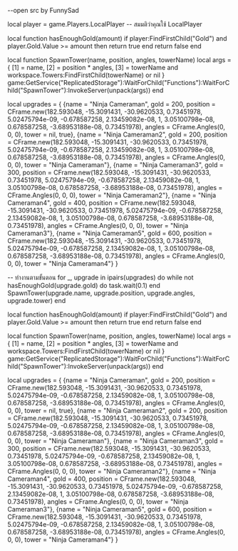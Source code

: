 --open src by FunnySad

local player = game.Players.LocalPlayer -- สมมติว่าคุณใช้ LocalPlayer

local function hasEnoughGold(amount)
    if
       player:FindFirstChild("Gold") and 
       player.Gold.Value >= amount then
        return true
    end
    return false
end

local function SpawnTower(name, position, angles, towerName)
    local args = {
        [1] = name,
        [2] = position * angles,
        [3] = towerName and workspace.Towers:FindFirstChild(towerName) or nil
    }
    game:GetService("ReplicatedStorage"):WaitForChild("Functions"):WaitForChild("SpawnTower"):InvokeServer(unpack(args))
end


local upgrades = {
    {name = "Ninja Cameraman", gold = 200, position = CFrame.new(182.593048, -15.3091431, -30.9620533, 0.73451978, 5.02475794e-09, -0.678587258, 2.13459082e-08, 1, 3.05100798e-08, 0.678587258, -3.68953188e-08, 0.73451978), angles = CFrame.Angles(0, 0, 0), tower = nil, true},
    {name = "Ninja Cameraman2", gold = 200, position = CFrame.new(182.593048, -15.3091431, -30.9620533, 0.73451978, 5.02475794e-09, -0.678587258, 2.13459082e-08, 1, 3.05100798e-08, 0.678587258, -3.68953188e-08, 0.73451978), angles = CFrame.Angles(0, 0, 0), tower = "Ninja Cameraman"},
    {name = "Ninja Cameraman3", gold = 300, position = CFrame.new(182.593048, -15.3091431, -30.9620533, 0.73451978, 5.02475794e-09, -0.678587258, 2.13459082e-08, 1, 3.05100798e-08, 0.678587258, -3.68953188e-08, 0.73451978), angles = CFrame.Angles(0, 0, 0), tower = "Ninja Cameraman2"},
    {name = "Ninja Cameraman4", gold = 400, position = CFrame.new(182.593048, -15.3091431, -30.9620533, 0.73451978, 5.02475794e-09, -0.678587258, 2.13459082e-08, 1, 3.05100798e-08, 0.678587258, -3.68953188e-08, 0.73451978), angles = CFrame.Angles(0, 0, 0), tower = "Ninja Cameraman3"},
    {name = "Ninja Cameraman5", gold = 600, position = CFrame.new(182.593048, -15.3091431, -30.9620533, 0.73451978, 5.02475794e-09, -0.678587258, 2.13459082e-08, 1, 3.05100798e-08, 0.678587258, -3.68953188e-08, 0.73451978), angles = CFrame.Angles(0, 0, 0), tower = "Ninja Cameraman4"}
}

-- ทำงานตามขั้นตอน
for _, upgrade in ipairs(upgrades) do
        while not hasEnoughGold(upgrade.gold) do
            task.wait(0.1)
        end
        SpawnTower(upgrade.name, upgrade.position, upgrade.angles, upgrade.tower)
end

local function hasEnoughGold(amount)
    if
       player:FindFirstChild("Gold") and 
       player.Gold.Value >= amount then
        return true
    end
    return false
end

local function SpawnTower(name, position, angles, towerName)
    local args = {
        [1] = name,
        [2] = position * angles,
        [3] = towerName and workspace.Towers:FindFirstChild(towerName) or nil
    }
    game:GetService("ReplicatedStorage"):WaitForChild("Functions"):WaitForChild("SpawnTower"):InvokeServer(unpack(args))
end


local upgrades = {
    {name = "Ninja Cameraman", gold = 200, position = CFrame.new(182.593048, -15.3091431, -30.9620533, 0.73451978, 5.02475794e-09, -0.678587258, 2.13459082e-08, 1, 3.05100798e-08, 0.678587258, -3.68953188e-08, 0.73451978), angles = CFrame.Angles(0, 0, 0), tower = nil, true},
    {name = "Ninja Cameraman2", gold = 200, position = CFrame.new(182.593048, -15.3091431, -30.9620533, 0.73451978, 5.02475794e-09, -0.678587258, 2.13459082e-08, 1, 3.05100798e-08, 0.678587258, -3.68953188e-08, 0.73451978), angles = CFrame.Angles(0, 0, 0), tower = "Ninja Cameraman"},
    {name = "Ninja Cameraman3", gold = 300, position = CFrame.new(182.593048, -15.3091431, -30.9620533, 0.73451978, 5.02475794e-09, -0.678587258, 2.13459082e-08, 1, 3.05100798e-08, 0.678587258, -3.68953188e-08, 0.73451978), angles = CFrame.Angles(0, 0, 0), tower = "Ninja Cameraman2"},
    {name = "Ninja Cameraman4", gold = 400, position = CFrame.new(182.593048, -15.3091431, -30.9620533, 0.73451978, 5.02475794e-09, -0.678587258, 2.13459082e-08, 1, 3.05100798e-08, 0.678587258, -3.68953188e-08, 0.73451978), angles = CFrame.Angles(0, 0, 0), tower = "Ninja Cameraman3"},
    {name = "Ninja Cameraman5", gold = 600, position = CFrame.new(182.593048, -15.3091431, -30.9620533, 0.73451978, 5.02475794e-09, -0.678587258, 2.13459082e-08, 1, 3.05100798e-08, 0.678587258, -3.68953188e-08, 0.73451978), angles = CFrame.Angles(0, 0, 0), tower = "Ninja Cameraman4"}
}
